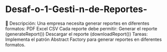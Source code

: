 # Desaf-o-1-Gesti-n-de-Reportes-
📌 Descripción:  Una empresa necesita generar reportes en diferentes formatos:  PDF Excel CSV Cada reporte debe permitir:  Generar el reporte (generateReport()) Descargar el reporte (downloadReport()) Tareas:  Implementa el patrón Abstract Factory para generar reportes en diferentes formatos. 

